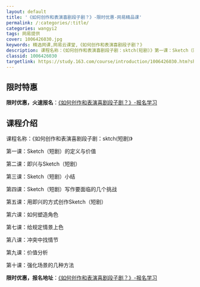```yaml
---
layout: default
title: '《如何创作和表演喜剧段子剧？》-限时优惠-网易精品课'
permalink: /:categories/:title/
categories: wangyi2
tags: 网易提供
cover: 1006426030.jpg
keywords: 精选网课,网易云课堂,《如何创作和表演喜剧段子剧？》
description: 课程名称：《如何创作和表演喜剧段子剧：sktch(短剧)》第一课：Sketch（短剧）的定义与价值第二课：即兴与Sket
classid: 1006426030
targetlink: https://study.163.com/course/introduction/1006426030.htm?share=1&shareId=1025206652&utm_campaign=share&utm_medium=iphoneShare&utm_source=&utm_u=1025206652
---
```


## 限时特惠

**限时优惠，火速报名**：[《如何创作和表演喜剧段子剧？》-报名学习](https://study.163.com/course/introduction/1006426030.htm?share=1&shareId=1025206652&utm_campaign=share&utm_medium=iphoneShare&utm_source=&utm_u=1025206652)

## 课程介绍

课程名称：《如何创作和表演喜剧段子剧：sktch(短剧)》



第一课：Sketch（短剧）的定义与价值

第二课：即兴与Sketch（短剧）

第三课：Sketch（短剧）小结

第四课：Sketch（短剧）写作要面临的几个挑战

第五课：用即兴的方式创作Sketch（短剧）

第六课：如何塑造角色

第七课：给规定情景上色

第八课：冲突中找情节

第九课：价值分析

第十课：强化场景的几种方法

**限时优惠，报名地址**：[《如何创作和表演喜剧段子剧？》-报名学习](https://study.163.com/course/introduction/1006426030.htm?share=1&shareId=1025206652&utm_campaign=share&utm_medium=iphoneShare&utm_source=&utm_u=1025206652)


